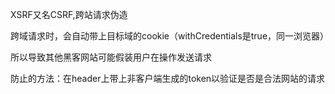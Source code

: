 XSRF又名CSRF,跨站请求伪造

跨域请求时，会自动带上目标域的cookie（withCredentials是true，同一浏览器）

所以导致其他黑客网站可能假装用户在操作发送请求

防止的方法：在header上带上非客户端生成的token以验证是否是合法网站的请求



